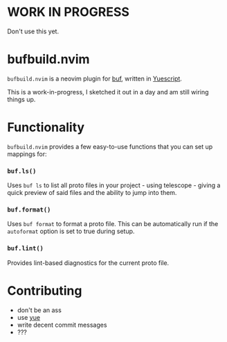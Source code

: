 WORK IN PROGRESS
===

Don't use this yet.


bufbuild.nvim
===

`bufbuild.nvim` is a neovim plugin for [buf][2], written in [Yuescript][1].

This is a work-in-progress, I sketched it out in a day and am still wiring
things up.


Functionality
===

`bufbuild.nvim` provides a few easy-to-use functions that you can set up mappings for:

### `buf.ls()`

Uses `buf ls` to list all proto files in your project - using telescope - giving a
quick preview of said files and the ability to jump into them.

### `buf.format()`

Uses `buf format` to format a proto file.
This can be automatically run if the `autoformat` option is set to true during setup.

### `buf.lint()`

Provides lint-based diagnostics for the current proto file.


Contributing
===

- don't be an ass
- use [yue][1]
- write decent commit messages
- ???


[1]: https://github.com/pigpigyyy/Yuescript
[2]: https://buf.build
